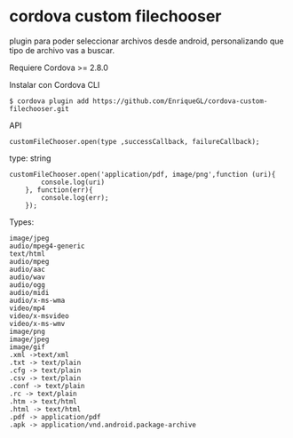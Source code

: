 # cordova custom filechooser
plugin para poder seleccionar archivos desde android, personalizando que tipo de archivo vas a buscar.
 
Requiere Cordova >= 2.8.0 

Instalar con Cordova CLI
	
	$ cordova plugin add https://github.com/EnriqueGL/cordova-custom-filechooser.git
  
API

	customFileChooser.open(type ,successCallback, failureCallback); 
  type: string
  
  	customFileChooser.open('application/pdf, image/png',function (uri){
      		console.log(uri)
    	}, function(err){
      		console.log(err);
    	});
  
Types: 

	image/jpeg
	audio/mpeg4-generic
	text/html
	audio/mpeg
	audio/aac
	audio/wav
	audio/ogg
	audio/midi
	audio/x-ms-wma
	video/mp4
	video/x-msvideo
	video/x-ms-wmv
	image/png
	image/jpeg
	image/gif
	.xml ->text/xml
	.txt -> text/plain
	.cfg -> text/plain
	.csv -> text/plain
	.conf -> text/plain
	.rc -> text/plain
	.htm -> text/html
	.html -> text/html
	.pdf -> application/pdf
	.apk -> application/vnd.android.package-archive

